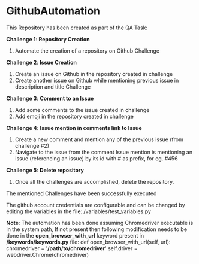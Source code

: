 # GithubAutomation

This Repository has been created as part of the QA Task:

**Challenge 1**: **Repository Creation**
1. Automate the creation of a repository on Github Challenge 

**Challenge 2**: **Issue Creation** 
1. Create an issue on Github in the repository created in challenge 
2. Create another issue on Github while mentioning previous issue in description and title Challenge
    
**Challenge 3**: **Comment to an Issue**
1. Add some comments to the issue created in challenge  
2. Add emoji in the repository created in challenge

**Challenge 4**: **Issue mention in comments link to Issue**
1. Create a new comment and mention any of the previous issue (from challenge #2)
2. Navigate to the issue from the comment Issue mention is mentioning an issue (referencing an issue) by its id with # as prefix, for eg. #456

**Challenge 5**: **Delete repository** 
1. Once all the challenges are accomplished, delete the repository.

The mentioned Challenges have been successfully executed

The github account credentials are  configurable and can be changed by editing the variables in the file: /variables/test_variables.py

**Note**: The automation has been done assuming Chromedriver executable is in the system path, If not present then following modification needs to be done in the **open_browser_with_url** keyword present in **/keywords/keywords.py** file:
def open_browser_with_url(self, url): chromedriver = '**/path/to/chromedriver**' self.driver = webdriver.Chrome(chromedriver)
